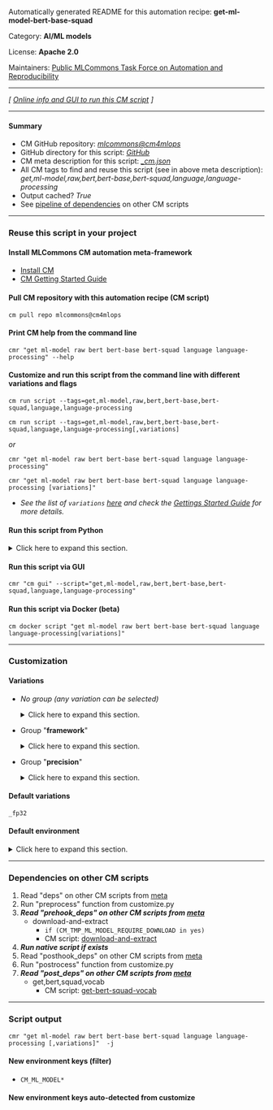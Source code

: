 Automatically generated README for this automation recipe: **get-ml-model-bert-base-squad**

Category: **AI/ML models**

License: **Apache 2.0**

Maintainers: [Public MLCommons Task Force on Automation and Reproducibility](https://github.com/mlcommons/ck/blob/master/docs/taskforce.md)

---
*[ [Online info and GUI to run this CM script](https://access.cknowledge.org/playground/?action=scripts&name=get-ml-model-bert-base-squad,b3b10b452ce24c5f) ]*

---
#### Summary

* CM GitHub repository: *[mlcommons@cm4mlops](https://github.com/mlcommons/cm4mlops/tree/dev)*
* GitHub directory for this script: *[GitHub](https://github.com/mlcommons/cm4mlops/tree/dev/script/get-ml-model-bert-base-squad)*
* CM meta description for this script: *[_cm.json](_cm.json)*
* All CM tags to find and reuse this script (see in above meta description): *get,ml-model,raw,bert,bert-base,bert-squad,language,language-processing*
* Output cached? *True*
* See [pipeline of dependencies](#dependencies-on-other-cm-scripts) on other CM scripts


---
### Reuse this script in your project

#### Install MLCommons CM automation meta-framework

* [Install CM](https://access.cknowledge.org/playground/?action=install)
* [CM Getting Started Guide](https://github.com/mlcommons/ck/blob/master/docs/getting-started.md)

#### Pull CM repository with this automation recipe (CM script)

```cm pull repo mlcommons@cm4mlops```

#### Print CM help from the command line

````cmr "get ml-model raw bert bert-base bert-squad language language-processing" --help````

#### Customize and run this script from the command line with different variations and flags

`cm run script --tags=get,ml-model,raw,bert,bert-base,bert-squad,language,language-processing`

`cm run script --tags=get,ml-model,raw,bert,bert-base,bert-squad,language,language-processing[,variations] `

*or*

`cmr "get ml-model raw bert bert-base bert-squad language language-processing"`

`cmr "get ml-model raw bert bert-base bert-squad language language-processing [variations]" `


* *See the list of `variations` [here](#variations) and check the [Gettings Started Guide](https://github.com/mlcommons/ck/blob/dev/docs/getting-started.md) for more details.*

#### Run this script from Python

<details>
<summary>Click here to expand this section.</summary>

```python

import cmind

r = cmind.access({'action':'run'
                  'automation':'script',
                  'tags':'get,ml-model,raw,bert,bert-base,bert-squad,language,language-processing'
                  'out':'con',
                  ...
                  (other input keys for this script)
                  ...
                 })

if r['return']>0:
    print (r['error'])

```

</details>


#### Run this script via GUI

```cmr "cm gui" --script="get,ml-model,raw,bert,bert-base,bert-squad,language,language-processing"```

#### Run this script via Docker (beta)

`cm docker script "get ml-model raw bert bert-base bert-squad language language-processing[variations]" `

___
### Customization


#### Variations

  * *No group (any variation can be selected)*
    <details>
    <summary>Click here to expand this section.</summary>

    * `_deepsparse,int8`
      - Environment variables:
        - *CM_ML_MODEL_F1*: `87.89`
        - *CM_ML_MODEL_FILE*: `model.onnx`
        - *CM_PRUNING_PERCENTAGE*: `95`
      - Workflow:
        1. ***Read "deps" on other CM scripts***
           * get,ml-model,zoo,deepsparse,_pruned95_obs_quant-none
             * CM names: `--adr.['neural-magic-zoo-downloader']...`
             - *Warning: no scripts found*

    </details>


  * Group "**framework**"
    <details>
    <summary>Click here to expand this section.</summary>

    * `_deepsparse`
      - Environment variables:
        - *CM_ML_MODEL_FRAMEWORK*: `deepsparse`
        - *CM_ML_MODEL_INPUT_IDS_NAME*: `input_ids`
        - *CM_ML_MODEL_INPUT_MASK_NAME*: `input_mask`
        - *CM_ML_MODEL_INPUT_SEGMENTS_NAME*: `segment_ids`
        - *CM_ML_MODEL_OUTPUT_END_LOGITS_NAME*: `output_end_logits`
        - *CM_ML_MODEL_OUTPUT_START_LOGITS_NAME*: `output_start_logits`
      - Workflow:

    </details>


  * Group "**precision**"
    <details>
    <summary>Click here to expand this section.</summary>

    * **`_fp32`** (default)
      - Environment variables:
        - *CM_ML_MODEL_PRECISION*: `fp32`
      - Workflow:
    * `_int8`
      - Environment variables:
        - *CM_ML_MODEL_PRECISION*: `int8`
        - *CM_ML_MODEL_QUANTIZED*: `yes`
      - Workflow:

    </details>


#### Default variations

`_fp32`
#### Default environment

<details>
<summary>Click here to expand this section.</summary>

These keys can be updated via `--env.KEY=VALUE` or `env` dictionary in `@input.json` or using script flags.


</details>

___
### Dependencies on other CM scripts


  1. Read "deps" on other CM scripts from [meta](https://github.com/mlcommons/cm4mlops/tree/dev/script/get-ml-model-bert-base-squad/_cm.json)
  1. Run "preprocess" function from customize.py
  1. ***Read "prehook_deps" on other CM scripts from [meta](https://github.com/mlcommons/cm4mlops/tree/dev/script/get-ml-model-bert-base-squad/_cm.json)***
     * download-and-extract
       * `if (CM_TMP_ML_MODEL_REQUIRE_DOWNLOAD in yes)`
       - CM script: [download-and-extract](https://github.com/mlcommons/cm4mlops/tree/master/script/download-and-extract)
  1. ***Run native script if exists***
  1. Read "posthook_deps" on other CM scripts from [meta](https://github.com/mlcommons/cm4mlops/tree/dev/script/get-ml-model-bert-base-squad/_cm.json)
  1. Run "postrocess" function from customize.py
  1. ***Read "post_deps" on other CM scripts from [meta](https://github.com/mlcommons/cm4mlops/tree/dev/script/get-ml-model-bert-base-squad/_cm.json)***
     * get,bert,squad,vocab
       - CM script: [get-bert-squad-vocab](https://github.com/mlcommons/cm4mlops/tree/master/script/get-bert-squad-vocab)

___
### Script output
`cmr "get ml-model raw bert bert-base bert-squad language language-processing [,variations]"  -j`
#### New environment keys (filter)

* `CM_ML_MODEL*`
#### New environment keys auto-detected from customize
